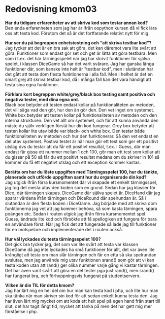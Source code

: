 ---
---
Redovisning kmom03
=========================

<p><b>Har du tidigare erfarenheter av att skriva kod som testar annan kod?</b><br>
    Den enda erfarenheten som jag har är ifrån oopython kursen då vi fick lära oss att testa kod. Förutom det så är det fortfarande relativt nytt för mig.</p>

<p><b>Hur ser du på begreppen enhetstestning och “att skriva testbar kod”?</b><br>
    Jag tycker att det är en bra sak att göra, det kan däremot vara lite svårt att göra. Funktioner som endast gör set och get är lätta att göra testbara. Men som i t.ex. det här tärningsspelet när jag har skrivit funktioner för själva spelet, i klassen DiceGame så har det varit svårare. Jag har ganska långa funktioner där, som kanske inte helt är "testbar kod", men i slutändan har det gått att testa dom flesta funktionerna i alla fall. Men i helhet är det en smart grej att skriva testbar kod, då i många fall kan det vara händigt att testa sina egna funktioner.</p>

<p><b>Förklara kort begreppen white/grey/black box testing samt positiva och negativa tester, med dina egna ord.</b><br>
    Black box betyder att testen endast kollar på funktionaliteten av metoden, det vill säga vad den gör, hur den än gör den. Den vet inget om systemet.
    White box betyder att testen kollar på funktionaliteten av metoden och den interna strukturen. Den vet allt om systemet, och för att kunna använda den måste du själv verkligen förstå hur din kod fungerar.
    Grey box betyder att testen kollar lite utav både var black- och white box. Den testar både funktionaliteten av metoden och hur den funktionerar. Så den vet endast en del utav systemet.
    Postiva testet är när man gör ett test som ger ett positivt utslag dvs du testar att du får ett positivt resultat, t.ex. i Guess, där man endast får gissa ett nummer mellan 1 och 100, gör man ett test som kollar att du gissar på 50 så får du ett positivt resultat medans om du skriver in 101 så kommer du få ett negativt utslag och ett exception kommer kastas. </p>

<p><b>Berätta om hur du löste uppgiften med Tärningsspelet 100, hur du tänkte, planerade och utförde uppgiften samt hur du organiserade din kod?</b><br>
    Jag utgick ifrån förra kursmomentet där vi skapade ett enkelt tärningsspel, jag tog det mesta utav den koden som en grund. Sedan har jag klasser för Dice, där tärningen skapas. DiceGame där själva spelet är. DiceHand där jag sparar värdena ifrån tärningen och DiceRound där spelrundan är. Så i slutändan är den flesta koden i DiceGame. Jag började med att skriva dom funktionerna jag vet att jag kommer behöva, så som kasta tärningen, spara poängen etc. Sedan i routen utgick jag ifrån förra kursmomentet spel Guess, ändrade lite kod och försökte att få spellogiken att fungera för bara en användare först. När jag fick det att fungerade så lade jag till funktioner för en motspelare och implementerade det i routen också.</p>

<p><b>Hur väl lyckades du testa tärningsspelet 100?</b><br>
    Det gick bra tycker jag, det som var lite svårt att testa var klassen DiceGame då jag inte lyckades ha små funktioner för allt, det var även lite krångligt att testa om man slår tärningen och får en etta så ska spelrundan avslutas, men jag använde mig utav funktionen srand() som gör att vi kan testa koden utan att rand() ger olika nummer varje gång vi kastar tärningen. Det har även varit svårt att göra en del tester pga just rand(), men srand() har fungerat bra, och förhoppningsvis fungerat på studentservern. </p>

<p><b>Vilken är din TIL för detta kmom?</b><br>
    Jag har lärt mig en hel del om hur man kan testa kod i php, och lite hur man ska tänka när man skriver sin kod för att sedan enkelt kunna testa den. Jag har även lärt mig mycket om att koda ett helt spel på egen hand från start till slut, det har tagit långt tid, mycket att tänka på men det har gett mig mer förståelse i php.</p>
